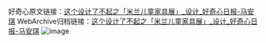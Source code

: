 好奇心原文链接：[这个设计了不起之「米兰儿童家具展」_设计_好奇心日报-马安琪](https://www.qdaily.com/articles/8537.html)
WebArchive归档链接：[这个设计了不起之「米兰儿童家具展」_设计_好奇心日报-马安琪](http://web.archive.org/web/20190623153056/https://www.qdaily.com/articles/8537.html)
![image](http://ww3.sinaimg.cn/large/007d5XDply1g3vdddp5qlj30u09mu1kx)